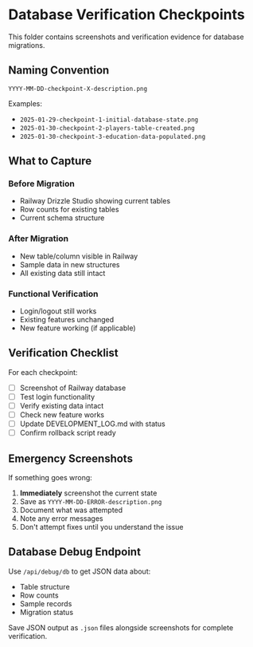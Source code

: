 # Database Verification Checkpoints

This folder contains screenshots and verification evidence for database migrations.

## Naming Convention
`YYYY-MM-DD-checkpoint-X-description.png`

Examples:
- `2025-01-29-checkpoint-1-initial-database-state.png`
- `2025-01-30-checkpoint-2-players-table-created.png`
- `2025-01-30-checkpoint-3-education-data-populated.png`

## What to Capture

### Before Migration
- Railway Drizzle Studio showing current tables
- Row counts for existing tables
- Current schema structure

### After Migration
- New table/column visible in Railway
- Sample data in new structures
- All existing data still intact

### Functional Verification
- Login/logout still works
- Existing features unchanged
- New feature working (if applicable)

## Verification Checklist

For each checkpoint:
- [ ] Screenshot of Railway database
- [ ] Test login functionality
- [ ] Verify existing data intact
- [ ] Check new feature works
- [ ] Update DEVELOPMENT_LOG.md with status
- [ ] Confirm rollback script ready

## Emergency Screenshots

If something goes wrong:
1. **Immediately** screenshot the current state
2. Save as `YYYY-MM-DD-ERROR-description.png`
3. Document what was attempted
4. Note any error messages
5. Don't attempt fixes until you understand the issue

## Database Debug Endpoint

Use `/api/debug/db` to get JSON data about:
- Table structure
- Row counts  
- Sample records
- Migration status

Save JSON output as `.json` files alongside screenshots for complete verification.